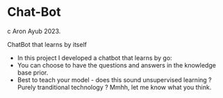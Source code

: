 # Chat-Bot
c Aron Ayub 2023.

 ChatBot that learns by itself
 - In this project I developed a chatbot that learns by go:
 - You can choose to have the questions and answers in the knowledge base prior.
 - Best to teach your model - does this sound unsupervised learning ? Purely tranditional technology ? Mmhh, let me know what you think.

